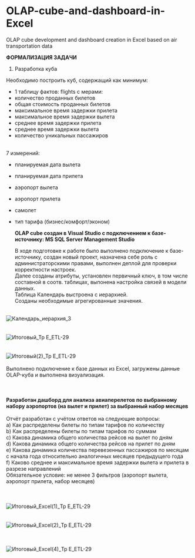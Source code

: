 # OLAP-cube-and-dashboard-in-Excel
OLAP cube development and dashboard creation in Excel based on air transportation data

**ФОРМАЛИЗАЦИЯ ЗАДАЧИ**<br>
1. Разработка куба<br>

Необходимо построить куб, содержащий как минимум:<br>
- 1 таблицу фактов: flights с мерами:
- количество проданных билетов
- общая стоимость проданных билетов
- максимальное время задержки прилета
- максимальное время задержки вылета
- среднее время задержки прилета
- среднее время задержки вылета
- количество уникальных пассажиров<br><br>

7 измерений: 
- планируемая дата вылета
- планируемая дата прилета
- аэропорт вылета
- аэропорт прилета
- самолет
- тип тарифа (бизнес/комфорт/эконом)<br>

  **OLAP cube создан в Visual Studio с подключением к базе-источнику: MS SQL Server Management Studio**<br>

  В ходе подготовке к работе было выполнено подключение к базе-источнику, создан новый проект, назначена себе роль с администраторскими правами, выполнен деплой для проверки корректности настроек.<br>
  Далее созданы атрибуты, установлен первичный ключ, в том числе составной в соотв. таблицах, выпонена настройка связей в модели данных.<br>
  Таблица Календарь выстроена с иерархией.<br>
  Созданы необходимые агрегированные значения.<br><br>
  
![Календарь_иерархия_3](https://github.com/ElenaTratsevskaya/OLAP-cube-and-dashboard-in-Excel/assets/110056199/97186cef-5e1a-4ded-b9d1-d890a56a005c)
<br><br><br>
![Итоговый_Тр Е_ETL-29](https://github.com/ElenaTratsevskaya/OLAP-cube-and-dashboard-in-Excel/assets/110056199/b3f193dc-99f6-42c5-aef2-377a1e824fdb)
<br><br><br>
![Итоговый(2)_Тр Е_ETL-29](https://github.com/ElenaTratsevskaya/OLAP-cube-and-dashboard-in-Excel/assets/110056199/b041d289-d98e-4bd1-bbad-d5061c3c42b4)
<br><br>
Выполнено подключение к базе данных из Excel, загружены данные OLAP-куба и выполнена визуализация.<br><br>
<br><br>
**Разработан дашборд для анализа авиаперелетов по выбранному набору аэропортов (на вылет и прилет) за выбранный набор месяцев**<br><br>
Отчёт разработан с учётом ответов на следующие вопросы:<br>
a) Как распределены билеты по типам тарифов по количеству<br>
b) Как распределены билеты по типам тарифов по суммам<br>
c) Какова динамика общего количества рейсов на вылет по дням<br>
d) Какова динамика общего количества рейсов на прилет по дням<br>
e) Какова динамика количества перевезенных пассажиров по месяцам с начала года относительно аналогичных месяцев предыдущего года<br>
f) Каково среднее и максимальное время задержки вылета и прилета в разрезе направлений<br>
Обязательное условие: не менее 3 фильтров (аэропорт вылета, аэропорт прилета, набор месяцев)<br><br><br><br>
![Итоговый_Excel(1)_Тр Е_ETL-29](https://github.com/ElenaTratsevskaya/OLAP-cube-and-dashboard-in-Excel/assets/110056199/c1cd0e19-5766-45da-a7db-6f5932fb2675)
<br><br><br>
![Итоговый_Excel(2)_Тр Е_ETL-29](https://github.com/ElenaTratsevskaya/OLAP-cube-and-dashboard-in-Excel/assets/110056199/fae6c3b4-6b42-4981-b64d-e21a5d318ee2)
<br><br><br>

![Итоговый_Excel(4)_Тр Е_ETL-29](https://github.com/ElenaTratsevskaya/OLAP-cube-and-dashboard-in-Excel/assets/110056199/6d7b0f9f-bcaa-4321-9b10-468ea543fd11)


